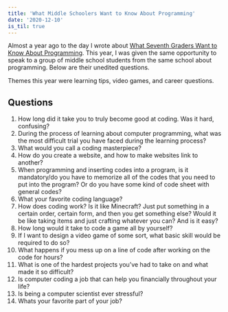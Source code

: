 ```yaml
---
title: 'What Middle Schoolers Want to Know About Programming'
date: '2020-12-10'
is_til: true
---
```


Almost a year ago to the day I wrote about [What Seventh Graders Want to Know About Programming](/writing/what-seventh-graders-want-to-know-about-programming/). This year, I was given the same opportunity to speak to a group of middle school students from the same school about programming. Below are their unedited questions.

Themes this year were learning tips, video games, and career questions.

## Questions

1. How long did it take you to truly become good at coding. Was it hard, confusing?
2. During the process of learning about computer programming, what was the most difficult trial you have faced during the learning process?
3. What would you call a coding masterpiece?
4. How do you create a website, and how to make websites link to another?
5. When programming and inserting codes into a program, is it mandatory/do you have to memorize all of the codes that you need to put into the program? Or do you have some kind of code sheet with general codes?
6. What your favorite coding language?
7. How does coding work? Is it like Minecraft? Just put something in a certain order, certain form, and then you get something else? Would it be like taking items and just crafting whatever you can? And is it easy?
8. How long would it take to code a game all by yourself?
9. If I want to design a video game of some sort, what basic skill would be required to do so?
10. What happens if you mess up on a line of code after working on the code for hours?
11. What is one of the hardest projects you’ve had to take on and what made it so difficult?
12. Is computer coding a job that can help you financially throughout your life?
13. Is being a computer scientist ever stressful?
14. Whats your favorite part of your job?
